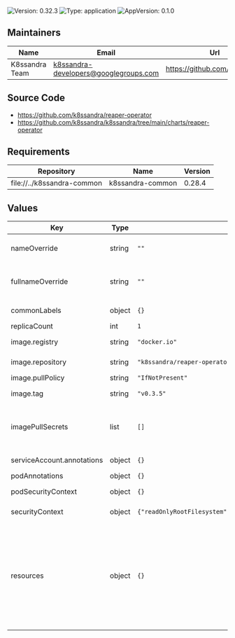 

![Version: 0.32.3](https://img.shields.io/badge/Version-0.32.3-informational?style=flat-square) ![Type: application](https://img.shields.io/badge/Type-application-informational?style=flat-square) ![AppVersion: 0.1.0](https://img.shields.io/badge/AppVersion-0.1.0-informational?style=flat-square)

## Maintainers

| Name | Email | Url |
| ---- | ------ | --- |
| K8ssandra Team | k8ssandra-developers@googlegroups.com | https://github.com/k8ssandra |

## Source Code

* <https://github.com/k8ssandra/reaper-operator>
* <https://github.com/k8ssandra/k8ssandra/tree/main/charts/reaper-operator>

## Requirements

| Repository | Name | Version |
|------------|------|---------|
| file://../k8ssandra-common | k8ssandra-common | 0.28.4 |

## Values

| Key | Type | Default | Description |
|-----|------|---------|-------------|
| nameOverride | string | `""` | Replaces the chart name which is used in the metadata.name of objects created by this chart. |
| fullnameOverride | string | `""` | Replaces the value used for metadata.name in objects created by this chart. The default value has the form releaseName-chartName. |
| commonLabels | object | `{}` | Labels to be added to all deployed resources |
| replicaCount | int | `1` | Sets the number of reaper-operator pods. |
| image.registry | string | `"docker.io"` | Container registry containing the repository where the image resides |
| image.repository | string | `"k8ssandra/reaper-operator"` | Container repository where the reaper-operator resides |
| image.pullPolicy | string | `"IfNotPresent"` | Pull policy for the operator container |
| image.tag | string | `"v0.3.5"` | Tag of the reaper-operator image to pull from image.repository |
| imagePullSecrets | list | `[]` | References to secrets to use when pulling images. ref: https://kubernetes.io/docs/tasks/configure-pod-container/pull-image-private-registry/ |
| serviceAccount.annotations | object | `{}` | Annotations for the reaper-operator service account. |
| podAnnotations | object | `{}` | Annotations for the reaper-operator pod. |
| podSecurityContext | object | `{}` | PodSecurityContext for the reaper-operator pod. |
| securityContext | object | `{"readOnlyRootFilesystem":true,"runAsGroup":65534,"runAsNonRoot":true,"runAsUser":65534}` | SecurityContext for the reaper-operator container. |
| resources | object | `{}` | Resources requests and limits for the cass-operator pod. We usually recommend not to specify default resources and to leave this as a conscious choice for the user. This also increases chances charts run on environments with little resources, such as Minikube. If you do want to specify resources, uncomment the following lines, adjust them as necessary, and remove the curly braces after 'resources:'. limits: cpu: 100m memory: 128Mi requests: cpu: 100m memory: 128Mi |
